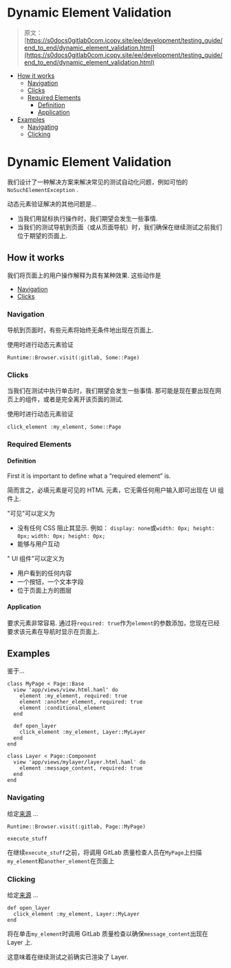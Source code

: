 # Dynamic Element Validation

> 原文：[https://s0docs0gitlab0com.icopy.site/ee/development/testing_guide/end_to_end/dynamic_element_validation.html](https://s0docs0gitlab0com.icopy.site/ee/development/testing_guide/end_to_end/dynamic_element_validation.html)

*   [How it works](#how-it-works)
    *   [Navigation](#navigation)
    *   [Clicks](#clicks)
    *   [Required Elements](#required-elements)
        *   [Definition](#definition)
        *   [Application](#application)
*   [Examples](#examples)
    *   [Navigating](#navigating)
    *   [Clicking](#clicking)

# Dynamic Element Validation[](#dynamic-element-validation "Permalink")

我们设计了一种解决方案来解决常见的测试自动化问题，例如可怕的`NoSuchElementException` .

动态元素验证解决的其他问题是…

*   当我们用鼠标执行操作时，我们期望会发生一些事情.
*   当我们的测试导航到页面（或从页面导航）时，我们确保在继续测试之前我们位于期望的页面上.

## How it works[](#how-it-works "Permalink")

我们将页面上的用户操作解释为具有某种效果. 这些动作是

*   [Navigation](#navigation)
*   [Clicks](#clicks)

### Navigation[](#navigation "Permalink")

导航到页面时，有些元素将始终无条件地出现在页面上.

使用时进行动态元素验证

```
Runtime::Browser.visit(:gitlab, Some::Page) 
```

### Clicks[](#clicks "Permalink")

当我们在测试中执行单击时，我们期望会发生一些事情. 那可能是现在要出现在网页上的组件，或者是完全离开该页面的测试.

使用时进行动态元素验证

```
click_element :my_element, Some::Page 
```

### Required Elements[](#required-elements "Permalink")

#### Definition[](#definition "Permalink")

First it is important to define what a “required element” is.

简而言之，必填元素是可见的 HTML 元素，它无需任何用户输入即可出现在 UI 组件上.

"可见"可以定义为

*   没有任何 CSS 阻止其显示. 例如： `display: none`或`width: 0px; height: 0px;` `width: 0px; height: 0px;`
*   能够与用户互动

" UI 组件"可以定义为

*   用户看到的任何内容
*   一个按钮，一个文本字段
*   位于页面上方的图层

#### Application[](#application "Permalink")

要求元素非常容易. 通过将`required: true`作为`element`的参数添加，您现在已经要求该元素在导航时显示在页面上.

## Examples[](#examples "Permalink")

鉴于...

```
class MyPage < Page::Base
  view 'app/views/view.html.haml' do
    element :my_element, required: true
    element :another_element, required: true
    element :conditional_element
  end

  def open_layer
    click_element :my_element, Layer::MyLayer
  end
end

class Layer < Page::Component
  view 'app/views/mylayer/layer.html.haml' do
    element :message_content, required: true
  end
end 
```

### Navigating[](#navigating "Permalink")

给定[来源](#examples) ...

```
Runtime::Browser.visit(:gitlab, Page::MyPage)

execute_stuff 
```

在继续`execute_stuff`之前，将调用 GitLab 质量检查人员在`MyPage`上扫描`my_element`和`another_element`在页面上

### Clicking[](#clicking "Permalink")

给定[来源](#examples) ...

```
def open_layer
  click_element :my_element, Layer::MyLayer
end 
```

将在单击`my_element`时调用 GitLab 质量检查以确保`message_content`出现在 Layer 上.

这意味着在继续测试之前确实已渲染了 Layer.